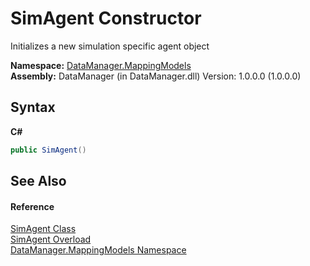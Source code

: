 # SimAgent Constructor 
 

Initializes a new simulation specific agent object

**Namespace:**&nbsp;<a href="90051a81-8926-ad54-ad62-ab3875299188">DataManager.MappingModels</a><br />**Assembly:**&nbsp;DataManager (in DataManager.dll) Version: 1.0.0.0 (1.0.0.0)

## Syntax

**C#**<br />
``` C#
public SimAgent()
```


## See Also


#### Reference
<a href="ededd7bc-9c9e-b6d3-2830-db490e657f72">SimAgent Class</a><br /><a href="4b47e012-7292-5940-0138-ac6b88eef245">SimAgent Overload</a><br /><a href="90051a81-8926-ad54-ad62-ab3875299188">DataManager.MappingModels Namespace</a><br />
